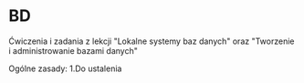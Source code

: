 # BD
Ćwiczenia i zadania z lekcji "Lokalne systemy baz danych" oraz "Tworzenie i administrowanie bazami danych"

Ogólne zasady:
1.Do ustalenia
